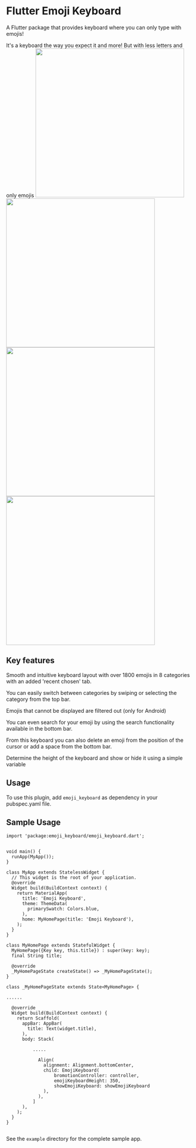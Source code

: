 # Flutter Emoji Keyboard

A Flutter package that provides keyboard where you can only type with emojis!

It's a keyboard the way you expect it and more! But with less letters and only emojis
<a href="https://raw.githubusercontent.com/Grabot/flutter_emoji_keyboard/main/example_images/Screenshot_1619643152.png"><img src="https://raw.githubusercontent.com/Grabot/flutter_emoji_keyboard/main/example_images/Screenshot_1619643152.png" width="400"></a>
<a href="https://raw.githubusercontent.com/Grabot/flutter_emoji_keyboard/main/example_images/Screenshot_1619643177.png"><img src="https://raw.githubusercontent.com/Grabot/flutter_emoji_keyboard/main/example_images/Screenshot_1619643177.png" width="400"></a>
<a href="https://raw.githubusercontent.com/Grabot/flutter_emoji_keyboard/main/example_images/Screenshot_1619643189.png"><img src="https://raw.githubusercontent.com/Grabot/flutter_emoji_keyboard/main/example_images/Screenshot_1619643189.png" width="400"></a>
<a href="https://raw.githubusercontent.com/Grabot/flutter_emoji_keyboard/main/example_images/Screenshot_1619643227.png"><img src="https://raw.githubusercontent.com/Grabot/flutter_emoji_keyboard/main/example_images/Screenshot_1619643227.png" width="400"></a>


## Key features

Smooth and intuitive keyboard layout with over 1800 emojis in 8 categories with an added 'recent chosen' tab.

You can easily switch between categories by swiping or selecting the category from the top bar.

Emojis that cannot be displayed are filtered out (only for Android)

You can even search for your emoji by using the search functionality available in the bottom bar.

From this keyboard you can also delete an emoji from the position of the cursor or add a space from the bottom bar.

Determine the height of the keyboard and show or hide it using a simple variable


## Usage
To use this plugin, add `emoji_keyboard` as dependency in your pubspec.yaml file.

## Sample Usage
```
import 'package:emoji_keyboard/emoji_keyboard.dart';


void main() {
  runApp(MyApp());
}

class MyApp extends StatelessWidget {
  // This widget is the root of your application.
  @override
  Widget build(BuildContext context) {
    return MaterialApp(
      title: 'Emoji Keyboard',
      theme: ThemeData(
        primarySwatch: Colors.blue,
      ),
      home: MyHomePage(title: 'Emoji Keyboard'),
    );
  }
}

class MyHomePage extends StatefulWidget {
  MyHomePage({Key key, this.title}) : super(key: key);
  final String title;

  @override
  _MyHomePageState createState() => _MyHomePageState();
}

class _MyHomePageState extends State<MyHomePage> {

......

  @override
  Widget build(BuildContext context) {
    return Scaffold(
      appBar: AppBar(
        title: Text(widget.title),
      ),
      body: Stack(

          .....

            Align(
              alignment: Alignment.bottomCenter,
              child: EmojiKeyboard(
                  bromotionController: controller,
                  emojiKeyboardHeight: 350,
                  showEmojiKeyboard: showEmojiKeyboard
              ),
            ),
          ]
      ),
    );
  }
}


```
See the `example` directory for the complete sample app.
